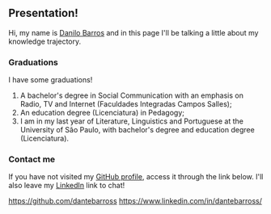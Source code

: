 ## Presentation!
Hi, my name is [Danilo Barros](https://github.com/dantebarross) and in this page I'll be talking a little about my knowledge trajectory.

### Graduations
I have some graduations!
1. A bachelor's degree in Social Communication with an emphasis on Radio, TV and Internet (Faculdades Integradas Campos Salles);
2. An education degree (Licenciatura) in Pedagogy;
3. I am in my last year of Literature, Linguistics and Portuguese at the University of São Paulo, with bachelor's degree and education degree (Licenciatura).

### Contact me
If you have not visited my [GitHub profile](https://github.com/dantebarross), access it through the link below. I'll also leave my [LinkedIn](https://www.linkedin.com/in/dantebarross/) link to chat!

https://github.com/dantebarross
https://www.linkedin.com/in/dantebarross/
